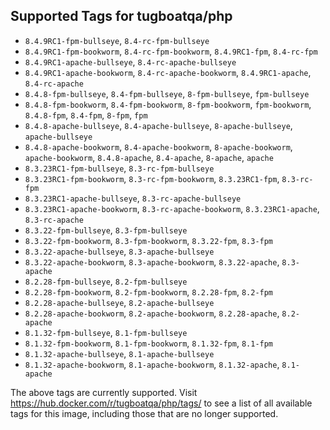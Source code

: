 ## Supported Tags for tugboatqa/php

* `8.4.9RC1-fpm-bullseye`, `8.4-rc-fpm-bullseye`
* `8.4.9RC1-fpm-bookworm`, `8.4-rc-fpm-bookworm`, `8.4.9RC1-fpm`, `8.4-rc-fpm`
* `8.4.9RC1-apache-bullseye`, `8.4-rc-apache-bullseye`
* `8.4.9RC1-apache-bookworm`, `8.4-rc-apache-bookworm`, `8.4.9RC1-apache`, `8.4-rc-apache`
* `8.4.8-fpm-bullseye`, `8.4-fpm-bullseye`, `8-fpm-bullseye`, `fpm-bullseye`
* `8.4.8-fpm-bookworm`, `8.4-fpm-bookworm`, `8-fpm-bookworm`, `fpm-bookworm`, `8.4.8-fpm`, `8.4-fpm`, `8-fpm`, `fpm`
* `8.4.8-apache-bullseye`, `8.4-apache-bullseye`, `8-apache-bullseye`, `apache-bullseye`
* `8.4.8-apache-bookworm`, `8.4-apache-bookworm`, `8-apache-bookworm`, `apache-bookworm`, `8.4.8-apache`, `8.4-apache`, `8-apache`, `apache`
* `8.3.23RC1-fpm-bullseye`, `8.3-rc-fpm-bullseye`
* `8.3.23RC1-fpm-bookworm`, `8.3-rc-fpm-bookworm`, `8.3.23RC1-fpm`, `8.3-rc-fpm`
* `8.3.23RC1-apache-bullseye`, `8.3-rc-apache-bullseye`
* `8.3.23RC1-apache-bookworm`, `8.3-rc-apache-bookworm`, `8.3.23RC1-apache`, `8.3-rc-apache`
* `8.3.22-fpm-bullseye`, `8.3-fpm-bullseye`
* `8.3.22-fpm-bookworm`, `8.3-fpm-bookworm`, `8.3.22-fpm`, `8.3-fpm`
* `8.3.22-apache-bullseye`, `8.3-apache-bullseye`
* `8.3.22-apache-bookworm`, `8.3-apache-bookworm`, `8.3.22-apache`, `8.3-apache`
* `8.2.28-fpm-bullseye`, `8.2-fpm-bullseye`
* `8.2.28-fpm-bookworm`, `8.2-fpm-bookworm`, `8.2.28-fpm`, `8.2-fpm`
* `8.2.28-apache-bullseye`, `8.2-apache-bullseye`
* `8.2.28-apache-bookworm`, `8.2-apache-bookworm`, `8.2.28-apache`, `8.2-apache`
* `8.1.32-fpm-bullseye`, `8.1-fpm-bullseye`
* `8.1.32-fpm-bookworm`, `8.1-fpm-bookworm`, `8.1.32-fpm`, `8.1-fpm`
* `8.1.32-apache-bullseye`, `8.1-apache-bullseye`
* `8.1.32-apache-bookworm`, `8.1-apache-bookworm`, `8.1.32-apache`, `8.1-apache`

The above tags are currently supported. Visit https://hub.docker.com/r/tugboatqa/php/tags/ to see a list of all available tags for this image, including those that are no longer supported.
